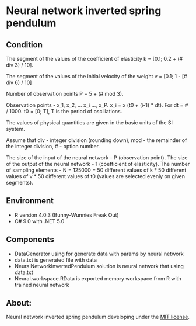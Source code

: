 Neural network inverted spring pendulum
=====================
## Condition
The segment of the values ​​of the coefficient of elasticity k = [0.1; 0.2 + (# div 3) / 10].

The segment of the values ​​of the initial velocity of the weight v = [0.1; 1 - [# div 6) / 10]

Number of observation points P = 5 + (# mod 3).

Observation points - x_1, x_2, ... x_i ..., x_P.
x_i = x (t0 + (i-1) * dt).
For dt = # / 1000.
t0 = [0; T], T is the period of oscillations.

The values ​​of physical quantities are given in the basic units of the SI system.

Assume that
div - integer division (rounding down),
mod - the remainder of the integer division,
\# - option number.

The size of the input of the neural network - P (observation point).
The size of the output of the neural network - 1 (coefficient of elasticity).
The number of sampling elements - N = 125000 = 50 different values ​​of k * 50 different values ​​of v * 50 different values ​​of t0 (values ​​are selected evenly on given segments).

## Environment
- R version 4.0.3 (Bunny-Wunnies Freak Out)
- C# 9.0 with .NET 5.0

## Components
- DataGenerator using for generate data with params by neural network
- data.txt is generated file with data
- NeuralNetworkInvertedPendulum solution is neural network that using data.txt
- Neural.workspace.RData is exported memory workspace from R with trained neural network

## About:
Neural network inverted spring pendulum developing under the [MIT license](LICENSE).
